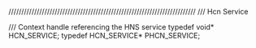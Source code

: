 /////////////////////////////////////////////////////////////////////////
/// Hcn Service

/// Context handle referencing the HNS service
typedef void* HCN_SERVICE;
typedef HCN_SERVICE* PHCN_SERVICE;